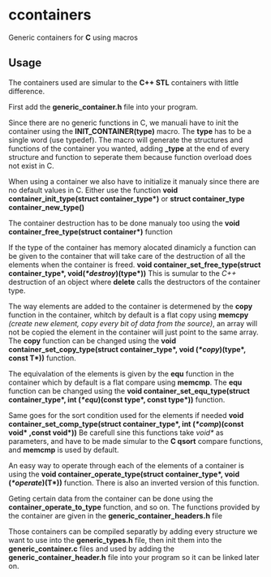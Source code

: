 # ccontainers
Generic containers for **C** using macros 

## Usage 
The containers used are simular to the **C++ STL** containers with little 
difference.

First add the **generic_container.h** file into your program.

Since there are no generic functions in C, we manuali have to 
init the container using the **INIT_CONTAINER(type)** macro.
The **type** has to be a single word (use typedef).
The macro will generate the structures and functions of the
container you wanted, adding **_type** at the end of 
every structure and function to seperate them because function
overload does not exist in C.

When using a container we also have to initialize it manualy since
there are no default values in C. Either use the function
 __void container_init_type(struct container_type*)__ or 
**struct container_type container_new_type()**

The container destruction has to be done manualy too using the
__void container_free_type(struct container*)__ function

If the type of the container has memory alocated dinamicly a
function can be given to the container that will take care of
the destruction of all the elements when the container is freed.
__void container_set_free_type(struct container_type*, void(_*destroy_)(type*))__
This is sumular to the *C++* destruction of an object where **delete** calls
the destructors of the container type.

The way elements are added to the container is determened by the **copy**
function in the container, whitch by default is a flat copy using **memcpy** 
*(create new element, copy every bit of data from the source)*, 
an array will not be copied the element in the container 
will just point to the same array. 
The **copy** function can be changed using the
__void container_set_copy_type(struct container_type*, void (_*copy_)(type*, const T*))__
function.

The equivalation of the elements is given by the **equ** function in the 
container which by default is a flat compare using **memcmp**.
The **equ** function can be changed using the
__void container_set_equ_type(struct container_type*, int (_*equ_)(const type*, const type*))__
function.

Same goes for the sort condition used for the elements if needed
__void container_set_comp_type(struct container_type*, int (_*comp_)(const void* ,const void*))__
Be carefull sine this functions take _void*_ as parameters, and have to be made
simular to the **C qsort** compare functions, and **memcmp** is used by default.

An easy way to operate through each of the elements of a container is using the
__void container_operate_type(struct container_type*, void (_*operate_)(T*))__
function. There is also an inverted version of this function.

Geting certain data from the container can be done using the
**container_operate_to_type** function, and so on.
The functions provided by the container are given in the 
**generic_container_headers.h** file

Those containers can be compiled separatly by adding every structure we want to
use into the **generic_types.h** file, then init them into the 
**generic_container.c** files and used by adding the **generic_container_header.h**
file into your program so it can be linked later on.
